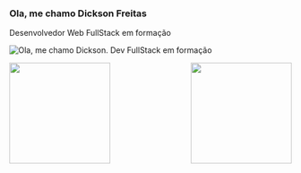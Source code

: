 ### Ola, me chamo Dickson Freitas
<p>Desenvolvedor Web FullStack em formação</p>
<p>
  <img src="./github.git" alt="Ola, me chamo Dickson. Dev FullStack em formação">
 </p>
<div>
  <img  height="180em" src="https://github-readme-stats.vercel.app/api?username=dickfreitas&show_icons=true&theme=great-gatsby&include_all_commits=true&count_private=true"/>
  <img align="right" height="180em" src="https://github-readme-stats.vercel.app/api/top-langs/?username=dickfreitas&layout=compact&langs_count=16&theme=great-gatsby"/>
</div>
<br>
